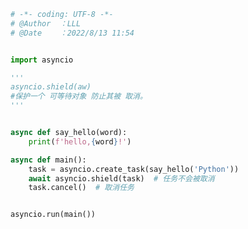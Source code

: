 
<BlogInfo id="527" title="9.屏蔽取消操作" author="白日梦想猿" pv=0 read_times=0 pre_cost_time="0分20秒" category="协程" tag_list="['协程']" create_time="2022.08.13 11:54:52" update_time="2022.08.13 12:01:34" />

```python
# -*- coding: UTF-8 -*-                            
# @Author  ：LLL                         
# @Date    ：2022/8/13 11:54  


import asyncio

'''
asyncio.shield(aw)
#保护一个 可等待对象 防止其被 取消。
'''


async def say_hello(word):
    print(f'hello,{word}!')

async def main():
    task = asyncio.create_task(say_hello('Python'))
    await asyncio.shield(task)  # 任务不会被取消
    task.cancel()  # 取消任务


asyncio.run(main())

```
